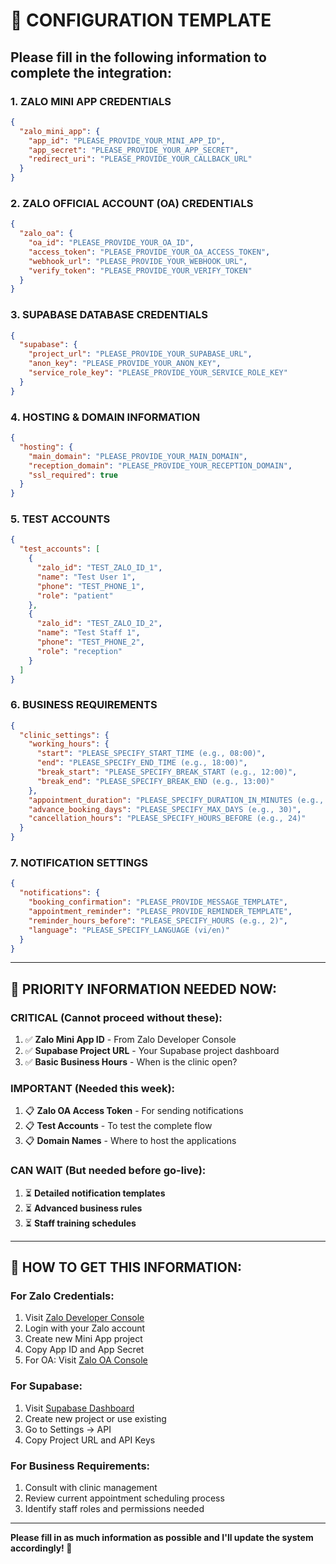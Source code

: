 # 🔧 CONFIGURATION TEMPLATE

## Please fill in the following information to complete the integration:

### 1. **ZALO MINI APP CREDENTIALS**
```json
{
  "zalo_mini_app": {
    "app_id": "PLEASE_PROVIDE_YOUR_MINI_APP_ID",
    "app_secret": "PLEASE_PROVIDE_YOUR_APP_SECRET",
    "redirect_uri": "PLEASE_PROVIDE_YOUR_CALLBACK_URL"
  }
}
```

### 2. **ZALO OFFICIAL ACCOUNT (OA) CREDENTIALS**  
```json
{
  "zalo_oa": {
    "oa_id": "PLEASE_PROVIDE_YOUR_OA_ID",
    "access_token": "PLEASE_PROVIDE_YOUR_OA_ACCESS_TOKEN",
    "webhook_url": "PLEASE_PROVIDE_YOUR_WEBHOOK_URL",
    "verify_token": "PLEASE_PROVIDE_YOUR_VERIFY_TOKEN"
  }
}
```

### 3. **SUPABASE DATABASE CREDENTIALS**
```json
{
  "supabase": {
    "project_url": "PLEASE_PROVIDE_YOUR_SUPABASE_URL",
    "anon_key": "PLEASE_PROVIDE_YOUR_ANON_KEY", 
    "service_role_key": "PLEASE_PROVIDE_YOUR_SERVICE_ROLE_KEY"
  }
}
```

### 4. **HOSTING & DOMAIN INFORMATION**
```json
{
  "hosting": {
    "main_domain": "PLEASE_PROVIDE_YOUR_MAIN_DOMAIN",
    "reception_domain": "PLEASE_PROVIDE_YOUR_RECEPTION_DOMAIN",
    "ssl_required": true
  }
}
```

### 5. **TEST ACCOUNTS**
```json
{
  "test_accounts": [
    {
      "zalo_id": "TEST_ZALO_ID_1",
      "name": "Test User 1",
      "phone": "TEST_PHONE_1",
      "role": "patient"
    },
    {
      "zalo_id": "TEST_ZALO_ID_2", 
      "name": "Test Staff 1",
      "phone": "TEST_PHONE_2",
      "role": "reception"
    }
  ]
}
```

### 6. **BUSINESS REQUIREMENTS**
```json
{
  "clinic_settings": {
    "working_hours": {
      "start": "PLEASE_SPECIFY_START_TIME (e.g., 08:00)",
      "end": "PLEASE_SPECIFY_END_TIME (e.g., 18:00)",
      "break_start": "PLEASE_SPECIFY_BREAK_START (e.g., 12:00)",
      "break_end": "PLEASE_SPECIFY_BREAK_END (e.g., 13:00)"
    },
    "appointment_duration": "PLEASE_SPECIFY_DURATION_IN_MINUTES (e.g., 30)",
    "advance_booking_days": "PLEASE_SPECIFY_MAX_DAYS (e.g., 30)",
    "cancellation_hours": "PLEASE_SPECIFY_HOURS_BEFORE (e.g., 24)"
  }
}
```

### 7. **NOTIFICATION SETTINGS**
```json
{
  "notifications": {
    "booking_confirmation": "PLEASE_PROVIDE_MESSAGE_TEMPLATE",
    "appointment_reminder": "PLEASE_PROVIDE_REMINDER_TEMPLATE", 
    "reminder_hours_before": "PLEASE_SPECIFY_HOURS (e.g., 2)",
    "language": "PLEASE_SPECIFY_LANGUAGE (vi/en)"
  }
}
```

---

## 🚨 **PRIORITY INFORMATION NEEDED NOW:**

### **CRITICAL (Cannot proceed without these):**
1. ✅ **Zalo Mini App ID** - From Zalo Developer Console
2. ✅ **Supabase Project URL** - Your Supabase project dashboard  
3. ✅ **Basic Business Hours** - When is the clinic open?

### **IMPORTANT (Needed this week):**
1. 📋 **Zalo OA Access Token** - For sending notifications
2. 📋 **Test Accounts** - To test the complete flow
3. 📋 **Domain Names** - Where to host the applications

### **CAN WAIT (But needed before go-live):**
1. ⏳ **Detailed notification templates**
2. ⏳ **Advanced business rules**  
3. ⏳ **Staff training schedules**

---

## 📝 **HOW TO GET THIS INFORMATION:**

### **For Zalo Credentials:**
1. Visit [Zalo Developer Console](https://developers.zalo.me/)
2. Login with your Zalo account
3. Create new Mini App project
4. Copy App ID and App Secret
5. For OA: Visit [Zalo OA Console](https://oa.zalo.me/)

### **For Supabase:**
1. Visit [Supabase Dashboard](https://supabase.com/dashboard)
2. Create new project or use existing
3. Go to Settings → API
4. Copy Project URL and API Keys

### **For Business Requirements:**
1. Consult with clinic management
2. Review current appointment scheduling process
3. Identify staff roles and permissions needed

---

**Please fill in as much information as possible and I'll update the system accordingly! 🚀**
